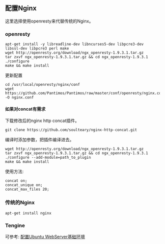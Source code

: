## 配置Nginx

这里选择使用openresty来代替传统的Nginx。

### openresty

```
apt-get install -y libreadline-dev libncurses5-dev libpcre3-dev libssl-dev libpcre3 perl make
wget http://openresty.org/download/ngx_openresty-1.9.3.1.tar.gz
tar zxvf ngx_openresty-1.9.3.1.tar.gz && cd ngx_openresty-1.9.3.1
./configure
make && make install
```

更新配置

```
cd /usr/local/openresty/nginx/conf
wget https://github.com/Pantimos/Pantimos/raw/master/conf/openresty/nginx.conf -O nginx.conf
```


#### 如果对concat有需求

下载修改后的nginx http concat插件。

```
git clone https://github.com/soulteary/nginx-http-concat.git
```

编译时添加参数，把插件编译进去。

```
wget http://openresty.org/download/ngx_openresty-1.9.3.1.tar.gz
tar zxvf ngx_openresty-1.9.3.1.tar.gz && cd ngx_openresty-1.9.3.1
./configure --add-module=path_to_plugin
make && make install
```

使用方法:

```
concat on;
concat_unique on;
concat_max_files 20;
```


### 传统的Nginx

```
apt-get install nginx
```

### Tengine

可参考: [配置Ubuntu WebServer基础环境](http://www.soulteary.com/2015/01/24/configure-ubuntu-for-web-server.html)

